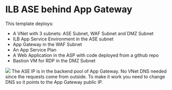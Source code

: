 # ILB ASE behind App Gateway
This template deploys:
<ul>
<li>A VNet with 3 subnets: ASE Subnet, WAF Subnet and DMZ Subnet
<li>ILB App Service Environment in the ASE subnet
<li>App Gateway in the WAF Subnet
<li>An App Service Plan
<li>A Web Application in the ASP with code deployed from a github repo
<li>Bastion VM for RDP in the DMZ Subnet
</ul>
<img src="https://storagegomez.blob.core.windows.net/public/images/ASE-AG.jpg"\>
The ASE IP is in the backend pool of App Gateway.
No VNet DNS needed since the requests come from outside.
To make it work you need to change DNS so it points to the App Gateway public IP.


